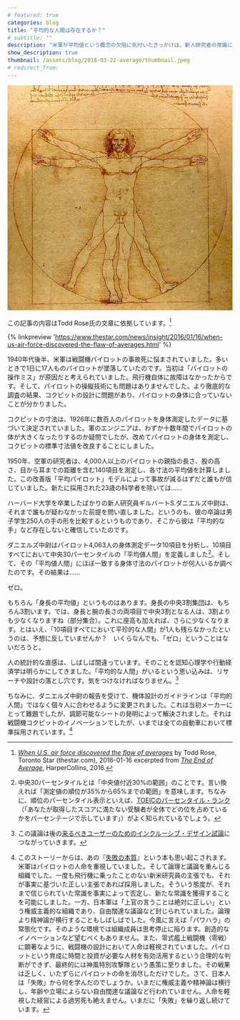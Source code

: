 ```yaml
---
# featured: true
categories: blog
title: "平均的な人間は存在するか？"
# subtitle: ""
description: "米軍が平均値という概念の欠陥に気付いたきっかけは、新人研究者の常識にとらわれない発想でした。"
show_description: true
thumbnail: /assets/blog/2018-03-22-average/thumbnail.jpeg
# redirect_from: 
---
```


![レオナルド・ダ・ヴィンチのウィトルウィウス的人体図](/assets/blog/2018-03-22-average/vitruvian_man.jpeg)

この記事の内容はTodd Rose氏の文章に依拠しています。[^article-thestar]

[^article-thestar]: _[When U.S. air force discovered the flaw of averages](https://www.thestar.com/news/insight/2016/01/16/when-us-air-force-discovered-the-flaw-of-averages.html)_ by Todd Rose, Toronto Star (thestar.com), 2016-01-16 excerpted from _[The End of Average](http://www.toddrose.com/endofaverage)_, HarperCollins, 2016.

{% linkpreview 'https://www.thestar.com/news/insight/2016/01/16/when-us-air-force-discovered-the-flaw-of-averages.html' %}

1940年代後半、米軍は戦闘機パイロットの事故死に悩まされていました。多いときで1日に17人ものパイロットが墜落していたのです。当初は「パイロットの操作ミス」が原因だと考えられていました。飛行機自体に故障はなかったからです。そして、パイロットの操縦技術にも問題はありませんでした。より徹底的な調査の結果、コクピットの設計に問題があり、パイロットの身体に合っていないことが分かりました。

コクピットの寸法は、1926年に数百人のパイロットを身体測定したデータに基づいて決定されていました。軍のエンジニアは、わずか十数年間でパイロットの体が大きくなったりするのか疑問でしたが、改めてパイロットの身体を測定し、コクピットの標準寸法値を改良することにしました。

1950年、空軍の研究者は、4,000人以上のパイロットの親指の長さ、股の高さ、目から耳までの距離を含む140項目を測定し、各寸法の平均値を計算しました。この改善版「平均パイロット」モデルによって事故が減るはずだと誰もが信じていました。新たに採用された23歳の科学者を除いては……

ハーバード大学を卒業したばかりの新人研究員ギルバートS.ダニエルズ中尉は、それまで誰もが疑わなかった前提を問い直しました。というのも、彼の卒論は男子学生250人の手の形を比較するというものであり、そこから彼は「平均的な手」など存在しないと確信していたのです。

ダニエルズ中尉はパイロット4,063人の身体測定データ10項目を分析し、10項目すべてにおいて中央30パーセンタイルの「平均値人間」を定義しました[^percentile]。そして、その「平均値人間」にほぼ一致する身体寸法のパイロットが何人いるか調べたのです。その結果は……

[^percentile]: 中央30パーセンタイルとは「中央値付近30%の範囲」のことです。言い換えれば「測定値の順位が35%から65%までの範囲」を意味します。ちなみに、順位のパーセンタイル表示といえば、[TOEICのパーセンタイル・ランク](https://www.iibc-global.org/toeic/test/lr/guide04/guide04_02.html)（「あなたが取得したスコアに満たない受験者が全体でどの位を占めているかをパーセンテージで示しています」）がよく知られているでしょう。

ゼロ。

もちろん「身長の平均値」というものはあります。身長の中央3割集団は、もちろん3割います。では、身長と腕の長さの両項目で中央3割となる人は、3割よりも少なくなりますね（部分集合）。これに座高も加えれば、さらに少なくなります。とはいえ、「10項目すべてにおいて平珍的な人間」が1人も残らなかったというのは、予想に反していませんか？　いくらなんでも、「ゼロ」ということはないだろうと。

人の統計的な直感は、しばしば間違っています。そのことを認知心理学や行動経済学は明らかにしてきました。「平均的な人間」がいるという思い込みは、リサーチや設計の落とし穴です。気をつけなければなりません。[^inclusive-design]

[^inclusive-design]: この議論は後の[来るべきユーザーのためのインクルーシブ・デザイン試論](/blog/2020/04/01/world-ia-day-fukuoka-2020.html)につながっていきます。

ちなみに、ダニエルズ中尉の報告を受けて、機体設計のガイドラインは「平均的人間」ではなく個々人に合わせるように変更されました。これは当初メーカーにとって難題でしたが、調節可能なシートの発明によって解決されました。それは戦闘機コクピットのイノベーションでしたが、いまでは全ての自動車において標準採用されています。[^failure]

[^failure]: このストーリーからは、あの『[失敗の本質](http://amzn.to/2FTnwfO)』という本も思い起こされます。米軍はパイロットの人命を重視していました。そして論理と議論を重んじる組織でした。一度も飛行機に乗ったことのない新米研究員の主張でも、それが事実に基づいた正しい主張であれば採用しました。そういう態度が、それまで信じられていた常識を事実によって否定し、新たな常識を獲得することを可能にしました。一方、日本軍は「上官の言うことは絶対に正しい」という権威主義的な組織であり、自由闊達な議論など封じられていました。論理より精神論が横行することもしばしばでした。今風に言えば「パワハラ」の常態化です。そのような環境では組織成員は思考停止に陥ります。創造的なイノベーションなど望むべくもありません。また、零式艦上戦闘機（零戦）に顕著なように、戦闘機の設計において人命は軽視されていました。パイロットという育成に時間と投資が必要な人材を有効活用するという合理的な判断ができず、最終的には神風特別攻撃隊という愚策に至りました。その戦果は乏しく、いたずらにパイロットの命を消尽しただけでした。さて、日本人は「失敗」から何を学んだのでしょうか。いまだに権威主義や精神論は横行し、年齢や立場によらない自由闊達な議論など行われていません。人命を軽視した経営による過労死も絶えません。いまだに「失敗」を繰り返し続けています。
